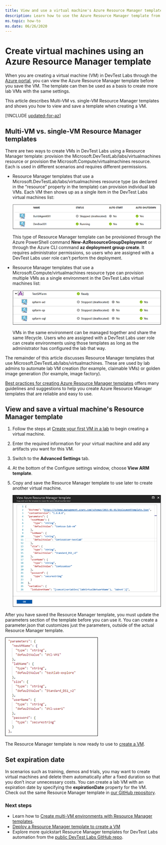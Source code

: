 ```yaml
---
title: View and use a virtual machine's Azure Resource Manager template
description: Learn how to use the Azure Resource Manager template from a virtual machine to create other VMs
ms.topic: how-to
ms.date: 06/26/2020
---
```


# Create virtual machines using an Azure Resource Manager template 

When you are creating a virtual machine (VM) in DevTest Labs through the [Azure portal](https://go.microsoft.com/fwlink/p/?LinkID=525040), you can view the Azure Resource Manager template before you save the VM. The template can then be used as a basis to create more lab VMs with the same settings.

This article describes Multi-VM vs. single-VM Resource Manager templates and shows you how to view and save a template when creating a VM.

[!INCLUDE [updated-for-az](../../includes/updated-for-az.md)]

## Multi-VM vs. single-VM Resource Manager templates
There are two ways to create VMs in DevTest Labs using a Resource Manager template: provision the Microsoft.DevTestLab/labs/virtualmachines resource or provision the Microsoft.Compute/virtualmachines resource. Each is used in different scenarios and requires different permissions.

- Resource Manager templates that use a Microsoft.DevTestLab/labs/virtualmachines resource type (as declared in the “resource” property in the template) can provision individual lab VMs. Each VM then shows up as a single item in the DevTest Labs virtual machines list:

   ![Screenshot that shows the list of virtual machines as single items in the DevTest Labs virtual machines list.](./media/devtest-lab-use-arm-template/devtestlab-lab-vm-single-item.png)

   This type of Resource Manager template can be provisioned through the Azure PowerShell command **New-AzResourceGroupDeployment** or through the Azure CLI command **az deployment group create**. It requires administrator permissions, so users who are assigned with a DevTest Labs user role can’t perform the deployment. 

- Resource Manager templates that use a Microsoft.Compute/virtualmachines resource type can provision multiple VMs as a single environment in the DevTest Labs virtual machines list:

   ![List of VMs as single items in the DevTest Labs virtual machines list](./media/devtest-lab-use-arm-template/devtestlab-lab-vm-single-environment.png)

   VMs in the same environment can be managed together and share the same lifecycle. Users who are assigned with a DevTest Labs user role can create environments using those templates as long as the administrator has configured the lab that way.

The remainder of this article discusses Resource Manager templates that use Microsoft.DevTestLab/labs/virtualmachines. These are used by lab admins to automate lab VM creation (for example, claimable VMs) or golden image generation (for example, image factory).

[Best practices for creating Azure Resource Manager templates](../azure-resource-manager/templates/best-practices.md) offers many guidelines and suggestions to help you create Azure Resource Manager templates that are reliable and easy to use.

## View and save a virtual machine's Resource Manager template
1. Follow the steps at [Create your first VM in a lab](tutorial-create-custom-lab.md#add-a-vm-to-the-lab) to begin creating a virtual machine.
1. Enter the required information for your virtual machine and add any artifacts you want for this VM.
1. Switch to the **Advanced Settings** tab. 
1. At the bottom of the Configure settings window, choose **View ARM template**.
1. Copy and save the Resource Manager template to use later to create another virtual machine.

   ![Resource Manager template to save for later use](./media/devtest-lab-use-arm-template/devtestlab-lab-copy-rm-template.png)

After you have saved the Resource Manager template, you must update the parameters section of the template before you can use it. You can create a parameter.json that customizes just the parameters, outside of the actual Resource Manager template. 

![Customize parameters using a JSON file](./media/devtest-lab-use-arm-template/devtestlab-lab-custom-params.png)

The Resource Manager template is now ready to use to [create a VM](devtest-lab-create-environment-from-arm.md).

## Set expiration date
In scenarios such as training, demos and trials, you may want to create virtual machines and delete them automatically after a fixed duration so that you don’t incur unnecessary costs. You can create a lab VM with an expiration date by specifying the **expirationDate** property for the VM. Check out the same Resource Manager template in [our GitHub repository](https://github.com/Azure/azure-devtestlab/tree/master/samples/DevTestLabs/QuickStartTemplates/101-dtl-create-vm-username-pwd-customimage-with-expiration).



### Next steps
* Learn how to [Create multi-VM environments with Resource Manager templates](devtest-lab-create-environment-from-arm.md).
* [Deploy a Resource Manager template to create a VM](devtest-lab-create-environment-from-arm.md#automate-deployment-of-environments)
* Explore more quickstart Resource Manager templates for DevTest Labs automation from the [public DevTest Labs GitHub repo](https://github.com/Azure/azure-quickstart-templates).